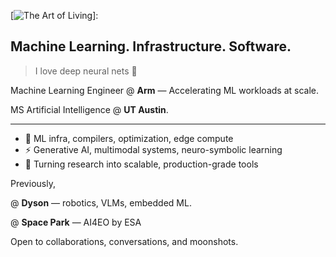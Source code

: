 [![The Art of Living](https://github.com/user-attachments/assets/b429b83f-680b-4ef4-a875-94f966a7c882)]:

## Machine Learning. Infrastructure. Software.

> I love deep neural nets 🧠

Machine Learning Engineer @ **Arm** — Accelerating ML workloads at scale.  

MS Artificial Intelligence @ **UT Austin**.


---

- 🧠 ML infra, compilers, optimization, edge compute
- ⚡ Generative AI, multimodal systems, neuro-symbolic learning
- 🔧 Turning research into scalable, production-grade tools

Previously,

@ **Dyson** — robotics, VLMs, embedded ML.  

@ **Space Park** — AI4EO by ESA


Open to collaborations, conversations, and moonshots.
